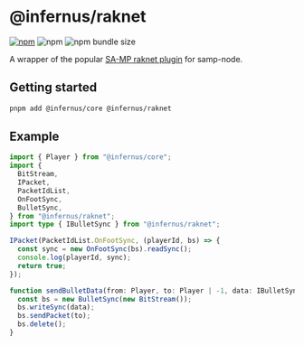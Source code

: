# @infernus/raknet

[![npm](https://img.shields.io/npm/v/@infernus/raknet)](https://www.npmjs.com/package/@infernus/raknet) ![npm](https://img.shields.io/npm/dy/@infernus/raknet) ![npm bundle size](https://img.shields.io/bundlephobia/minzip/@infernus/raknet)

A wrapper of the popular [SA-MP raknet plugin](https://github.com/katursis/Pawn.RakNet) for samp-node.

## Getting started

```sh
pnpm add @infernus/core @infernus/raknet
```

## Example

```ts
import { Player } from "@infernus/core";
import {
  BitStream,
  IPacket,
  PacketIdList,
  OnFootSync,
  BulletSync,
} from "@infernus/raknet";
import type { IBulletSync } from "@infernus/raknet";

IPacket(PacketIdList.OnFootSync, (playerId, bs) => {
  const sync = new OnFootSync(bs).readSync();
  console.log(playerId, sync);
  return true;
});

function sendBulletData(from: Player, to: Player | -1, data: IBulletSync) {
  const bs = new BulletSync(new BitStream());
  bs.writeSync(data);
  bs.sendPacket(to);
  bs.delete();
}
```
